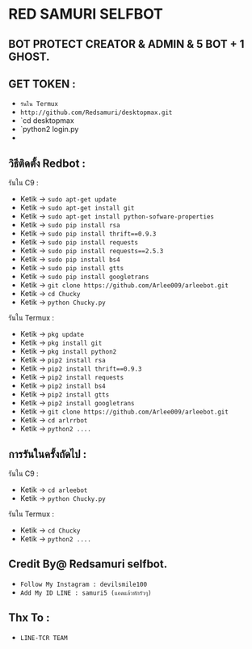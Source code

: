 # RED SAMURI SELFBOT
BOT PROTECT CREATOR & ADMIN & 5 BOT + 1 GHOST.
------
GET TOKEN :
------
- `รันใน Termux`
- `http://github.com/Redsamuri/desktopmax.git`
- `cd desktopmax
- `python2 login.py
-
วิธีติดตั้ง Redbot :
------
รันใน C9 :
- Ketik -> `sudo apt-get update`
- Ketik -> `sudo apt-get install git`
- Ketik -> `sudo apt-get install python-sofware-properties`
- Ketik -> `sudo pip install rsa`
- Ketik -> `sudo pip install thrift==0.9.3`
- Ketik -> `sudo pip install requests`
- Ketik -> `sudo pip install requests==2.5.3`
- Ketik -> `sudo pip install bs4`
- Ketik -> `sudo pip install gtts`
- Ketik -> `sudo pip install googletrans`
- Ketik -> `git clone https://github.com/Arlee009/arleebot.git`
- Ketik -> `cd Chucky`
- Ketik -> `python Chucky.py`

รันใน Termux :
- Ketik -> `pkg update`
- Ketik -> `pkg install git`
- Ketik -> `pkg install python2`
- Ketik -> `pip2 install rsa`
- Ketik -> `pip2 install thrift==0.9.3`
- Ketik -> `pip2 install requests`
- Ketik -> `pip2 install bs4`
- Ketik -> `pip2 install gtts`
- Ketik -> `pip2 install googletrans`
- Ketik -> `git clone https://github.com/Arlee009/arleebot.git`
- Ketik -> `cd arlrrbot`
- Ketik -> `python2 ....`

การรันในครั้งถัดไป :
------
รันใน C9 :
- Ketik -> `cd arleebot`
- Ketik -> `python Chucky.py`

รันใน Termux :
- Ketik -> `cd Chucky`
- Ketik -> `python2 ....`


Credit By@ Redsamuri selfbot.
------
- `Follow My Instagram : devilsmile100`
- `Add My ID LINE : samuri5 (แอดแล้วทักรัวๆ)`

Thx To :
------
- `LINE-TCR TEAM`

